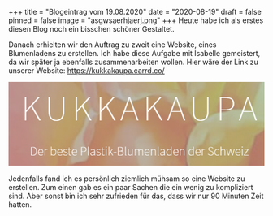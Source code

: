 +++
title = "Blogeintrag vom 19.08.2020"
date = "2020-08-19"
draft = false
pinned = false
image = "asgwsaerhjaerj.png"
+++
Heute habe ich als erstes diesen Blog noch ein bisschen schöner Gestaltet. 

Danach erhielten wir den Auftrag zu zweit eine Website, eines Blumenladens zu erstellen. Ich habe diese Aufgabe mit Isabelle gemeistert, da wir später ja ebenfalls zusammenarbeiten wollen. Hier wäre der Link zu unserer Website: <https://kukkakaupa.carrd.co/>

![](asgwsaerhjaerj.png "Titelseite unserer Website")

Jedenfalls fand ich es persönlich ziemlich mühsam so eine Website zu erstellen. Zum einen gab es ein paar Sachen die ein wenig zu kompliziert sind. Aber sonst bin ich sehr zufrieden für das, dass wir nur 90 Minuten Zeit hatten.